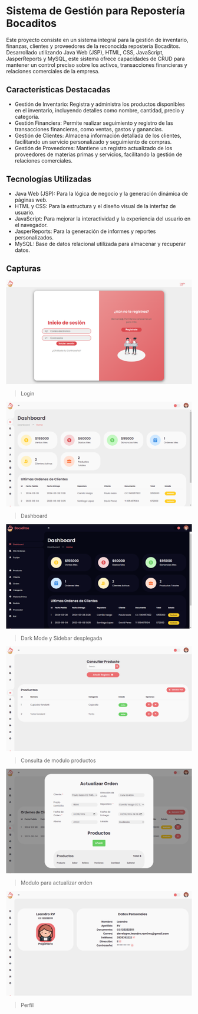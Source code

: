 # Sistema de Gestión para Repostería Bocaditos
Este proyecto consiste en un sistema integral para la gestión de inventario, finanzas, clientes y proveedores de la reconocida repostería Bocaditos. Desarrollado utilizando Java Web (JSP), HTML, CSS, JavaScript, JasperReports y MySQL, este sistema ofrece capacidades de CRUD para mantener un control preciso sobre los activos, transacciones financieras y relaciones comerciales de la empresa.

## Características Destacadas
- Gestión de Inventario: Registra y administra los productos disponibles en el inventario, incluyendo detalles como nombre, cantidad, precio y categoría.
- Gestión Financiera: Permite realizar seguimiento y registro de las transacciones financieras, como ventas, gastos y ganancias.
- Gestión de Clientes: Almacena información detallada de los clientes, facilitando un servicio personalizado y seguimiento de compras.
- Gestión de Proveedores: Mantiene un registro actualizado de los proveedores de materias primas y servicios, facilitando la gestión de relaciones comerciales.

## Tecnologías Utilizadas
- Java Web (JSP): Para la lógica de negocio y la generación dinámica de páginas web.
- HTML y CSS: Para la estructura y el diseño visual de la interfaz de usuario.
- JavaScript: Para mejorar la interactividad y la experiencia del usuario en el navegador.
- JasperReports: Para la generación de informes y reportes personalizados.
- MySQL: Base de datos relacional utilizada para almacenar y recuperar datos.

## Capturas
![Login](captures/cap1.png)
> Login

![Dashboard](captures/cap2.png)
> Dashboard

![Dark Mode](captures/cap3.png)
> Dark Mode y Sidebar desplegada

![Modulo productos](captures/cap4.png)
> Consulta de modulo productos

![Actualizar Orden](captures/cap5.png)
> Modulo para actualizar orden

![Perfil](captures/cap6.png)
> Perfil
